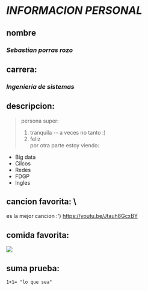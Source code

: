# *INFORMACION PERSONAL*
## **nombre**
### *Sebastian porras rozo*
## **carrera:**
### *Ingenieria de sistemas*
## **descripcion:**
> persona super: 
>1. tranquila
> -- a veces no tanto :)
>2. feliz
>\
por otra parte estoy viendo:
* Big data
* Cilcos
* Redes
* FDGP
* Ingles
## **cancion favorita:** \
es la mejor cancion :')
<https://youtu.be/Jtauh8GcxBY>
## **comida favorita:**
![](https://upload.wikimedia.org/wikipedia/commons/thumb/7/73/001_Tacos_de_carnitas%2C_carne_asada_y_al_pastor.jpg/640px-001_Tacos_de_carnitas%2C_carne_asada_y_al_pastor.jpg)
## **suma prueba:**
`1+1= "lo que sea"`